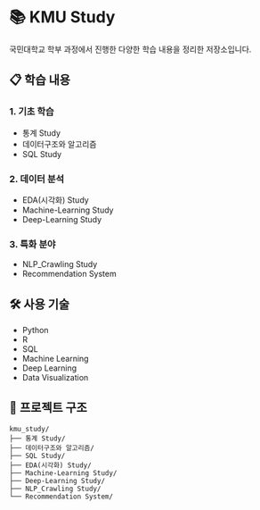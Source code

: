 # 📚 KMU Study

국민대학교 학부 과정에서 진행한 다양한 학습 내용을 정리한 저장소입니다.

## 📋 학습 내용

### 1. 기초 학습
- 통계 Study
- 데이터구조와 알고리즘
- SQL Study

### 2. 데이터 분석
- EDA(시각화) Study
- Machine-Learning Study
- Deep-Learning Study

### 3. 특화 분야
- NLP_Crawling Study
- Recommendation System

## 🛠️ 사용 기술
- Python
- R
- SQL
- Machine Learning
- Deep Learning
- Data Visualization

## 📁 프로젝트 구조
```
kmu_study/
├── 통계 Study/
├── 데이터구조와 알고리즘/
├── SQL Study/
├── EDA(시각화) Study/
├── Machine-Learning Study/
├── Deep-Learning Study/
├── NLP_Crawling Study/
└── Recommendation System/
```